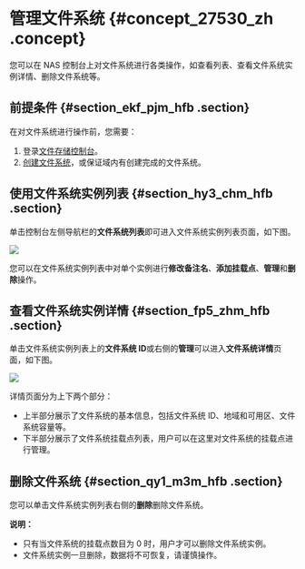 # 管理文件系统 {#concept_27530_zh .concept}

您可以在 NAS 控制台上对文件系统进行各类操作，如查看列表、查看文件系统实例详情、删除文件系统等。

## 前提条件 {#section_ekf_pjm_hfb .section}

在对文件系统进行操作前，您需要：

1.  登录[文件存储控制台](https://nas.console.aliyun.com/)。
2.  [创建文件系统](../../../../intl.zh-CN/快速配置指南/创建文件系统.md#)，或保证域内有创建完成的文件系统。

## 使用文件系统实例列表 {#section_hy3_chm_hfb .section}

单击控制台左侧导航栏的**文件系统列表**即可进入文件系统实例列表页面，如下图。

![](http://static-aliyun-doc.oss-cn-hangzhou.aliyuncs.com/assets/img/18693/154217990431413_zh-CN.png)

您可以在文件系统实例列表中对单个实例进行**修改备注名**、**添加挂载点**、**管理**和**删除**操作。

## 查看文件系统实例详情 {#section_fp5_zhm_hfb .section}

单击文件系统实例列表上的**文件系统 ID**或右侧的**管理**可以进入**文件系统详情**页面，如下图。

![](http://static-aliyun-doc.oss-cn-hangzhou.aliyuncs.com/assets/img/18693/154217990431414_zh-CN.png)

详情页面分为上下两个部分：

-   上半部分展示了文件系统的基本信息，包括文件系统 ID、地域和可用区、文件系统容量等。
-   下半部分展示了文件系统挂载点列表，用户可以在这里对文件系统的挂载点进行管理。

## 删除文件系统 {#section_qy1_m3m_hfb .section}

您可以单击文件系统实例列表右侧的**删除**删除文件系统。

**说明：** 

-   只有当文件系统的挂载点数目为 0 时，用户才可以删除文件系统实例。
-   文件系统实例一旦删除，数据将不可恢复，请谨慎操作。

